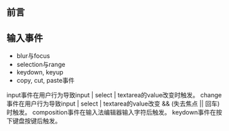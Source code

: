 ## 前言

## 输入事件

- blur与focus
- selection与range
- keydown, keyup
- copy, cut, paste事件


input事件在用户行为导致input | select | textarea的value改变时触发。
change事件在用户行为导致input | select | textarea的value改变 && (失去焦点 || 回车)时触发。
composition事件在输入法编辑器输入字符后触发。
keydown事件在按下键盘按键后触发。